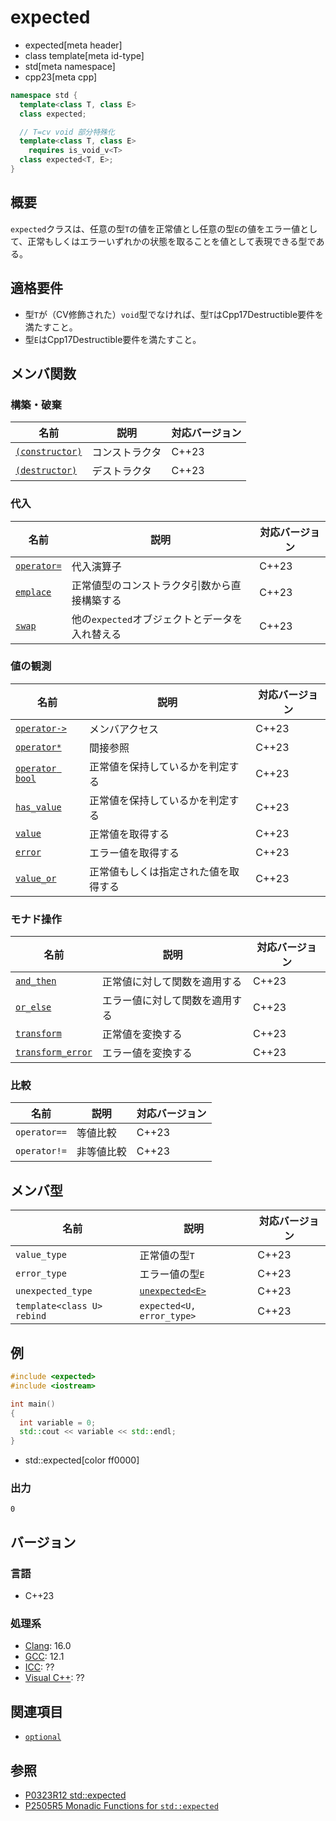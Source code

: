# expected
* expected[meta header]
* class template[meta id-type]
* std[meta namespace]
* cpp23[meta cpp]

```cpp
namespace std {
  template<class T, class E>
  class expected;

  // T=cv void 部分特殊化
  template<class T, class E>
    requires is_void_v<T>
  class expected<T, E>;
}
```

## 概要
`expected`クラスは、任意の型`T`の値を正常値とし任意の型`E`の値をエラー値として、正常もしくはエラーいずれかの状態を取ることを値として表現できる型である。


## 適格要件

- 型`T`が（CV修飾された）`void`型でなければ、型`T`はCpp17Destructible要件を満たすこと。
- 型`E`はCpp17Destructible要件を満たすこと。


## メンバ関数
### 構築・破棄

| 名前            | 説明           | 対応バージョン |
|-----------------|----------------|-------|
| [`(constructor)`](expected/op_constructor.md.nolink) | コンストラクタ | C++23 |
| [`(destructor)`](expected/op_destructor.md.nolink)   | デストラクタ | C++23 |

### 代入

| 名前            | 説明           | 対応バージョン |
|-----------------|----------------|-------|
| [`operator=`](expected/op_assign.md.nolink) | 代入演算子     | C++23 |
| [`emplace`](expected/emplace.md.nolink) | 正常値型のコンストラクタ引数から直接構築する | C++23 |
| [`swap`](expected/swap.md.nolink) | 他の`expected`オブジェクトとデータを入れ替える | C++23 |

### 値の観測

| 名前            | 説明           | 対応バージョン |
|-----------------|----------------|-------|
| [`operator->`](expected/op_arrow.md.nolink) | メンバアクセス | C++23 |
| [`operator*`](expected/op_deref.md.nolink) | 間接参照 | C++23 |
| [`operator bool`](expected/op_bool.md.nolink) | 正常値を保持しているかを判定する | C++23 |
| [`has_value`](expected/has_value.md.nolink) | 正常値を保持しているかを判定する | C++23 |
| [`value`](expected/value.md.nolink) | 正常値を取得する | C++23 |
| [`error`](expected/error.md.nolink) | エラー値を取得する | C++23 |
| [`value_or`](expected/value_or.md.nolink) | 正常値もしくは指定された値を取得する | C++23 |

### モナド操作

| 名前 | 説明 | 対応バージョン |
|------|------|----------------|
| [`and_then`](expected/and_then.md.nolink)   | 正常値に対して関数を適用する | C++23 |
| [`or_else`](expected/or_else.md.nolink)     | エラー値に対して関数を適用する | C++23 |
| [`transform`](expected/transform.md.nolink) | 正常値を変換する | C++23 |
| [`transform_error`](expected/transform_error.md.nolink) | エラー値を変換する | C++23 |

### 比較

| 名前         | 説明       | 対応バージョン |
|--------------|------------|-------|
| `operator==` | 等値比較   | C++23 |
| `operator!=` | 非等値比較 | C++23 |


## メンバ型

| 名前              | 説明            | 対応バージョン |
|-------------------|-----------------|-------|
| `value_type`      | 正常値の型`T`   | C++23 |
| `error_type`      | エラー値の型`E` | C++23 |
| `unexpected_type` | [`unexpected<E>`](unexpected.md.nolink) | C++23 |
| `template<class U> rebind` | `expected<U, error_type>` | C++23 |


## 例
```cpp example
#include <expected>
#include <iostream>

int main()
{
  int variable = 0;
  std::cout << variable << std::endl;
}
```
* std::expected[color ff0000]

### 出力
```
0
```


## バージョン
### 言語
- C++23

### 処理系
- [Clang](/implementation.md#clang): 16.0
- [GCC](/implementation.md#gcc): 12.1
- [ICC](/implementation.md#icc): ??
- [Visual C++](/implementation.md#visual_cpp): ??


## 関連項目
- [`optional`](/reference/optional/optional.md)


## 参照
- [P0323R12 std::expected](https://www.open-std.org/jtc1/sc22/wg21/docs/papers/2022/p0323r12.html)
- [P2505R5 Monadic Functions for `std::expected`](https://www.open-std.org/jtc1/sc22/wg21/docs/papers/2022/p2505r5.html)
